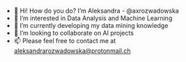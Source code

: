- 👋 Hi! How do you do? I’m Aleksandra - @axrozwadowska
- 👀 I’m interested in Data Analysis and Machine Learning
- 🌱 I’m currently developing my data mining knowledge
- 💞 I’m looking to collaborate on AI projects
- 📫 Please feel free to contact me at aleksandrarozwadowska@protonmail.ch 

<!---
axrozwadowska/axrozwadowska is a ✨ special ✨ repository because its `README.md` (this file) appears on your GitHub profile.
You can click the Preview link to take a look at your changes.
--->

